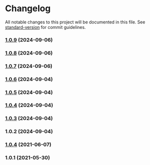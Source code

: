 # Changelog

All notable changes to this project will be documented in this file. See [standard-version](https://github.com/conventional-changelog/standard-version) for commit guidelines.

### [1.0.9](https://github.com/asmartbear/jobs/compare/v1.0.8...v1.0.9) (2024-09-06)



### [1.0.8](https://github.com/asmartbear/jobs/compare/v1.0.7...v1.0.8) (2024-09-06)



### [1.0.7](https://github.com/asmartbear/jobs/compare/v1.0.6...v1.0.7) (2024-09-06)



### [1.0.6](https://github.com/asmartbear/jobs/compare/v1.0.5...v1.0.6) (2024-09-04)



### [1.0.5](https://github.com/asmartbear/jobs/compare/v1.0.4...v1.0.5) (2024-09-04)



### [1.0.4](https://github.com/asmartbear/jobs/compare/v1.0.3...v1.0.4) (2024-09-04)



### [1.0.3](https://github.com/asmartbear/jobs/compare/v1.0.2...v1.0.3) (2024-09-04)



### 1.0.2 (2024-09-04)



### [1.0.4](https://github.com/asmartbear/color/compare/v1.0.1...v1.0.4) (2021-06-07)



### 1.0.1 (2021-05-30)
